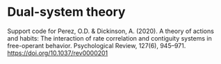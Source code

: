 # Dual-system theory
Support code for Perez, O.D. & Dickinson, A. (2020). A theory of actions and habits: The interaction of rate correlation and contiguity systems in free-operant behavior. Psychological Review, 127(6), 945–971. https://doi.org/10.1037/rev0000201
